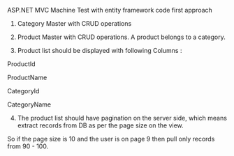 ASP.NET MVC Machine Test with entity framework code first approach 
1. Category Master with CRUD operations 

2. Product Master with CRUD operations. A product belongs to a category.

3. Product list should be displayed with following Columns : 


ProductId

ProductName

CategoryId

CategoryName


4. The product list should have pagination on the server side, which means extract records from DB as per the page size on the view.


So if the page size is 10 and the user is on page 9 then pull only records from 90 - 100.

